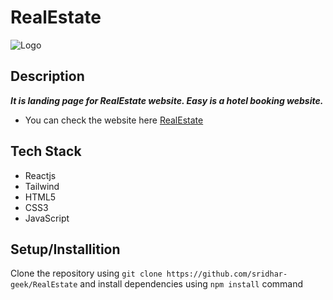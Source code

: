 # RealEstate
![Logo](//public/logo.png) 

## Description
***It is landing page for RealEstate website.  Easy is a hotel booking website.*** 

  

- You can check the website here [RealEstate](https://real-estate-chi-henna.vercel.app/)

## Tech Stack
- Reactjs
- Tailwind
- HTML5
- CSS3
- JavaScript

## Setup/Installition
Clone the repository using `git clone https://github.com/sridhar-geek/RealEstate` and install dependencies using  `npm install` command
